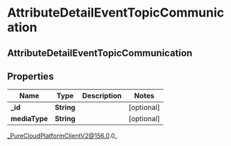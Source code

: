# AttributeDetailEventTopicCommunication

## AttributeDetailEventTopicCommunication

## Properties

|Name | Type | Description | Notes|
|------------ | ------------- | ------------- | -------------|
| **_id** | **String** |  | [optional] |
| **mediaType** | **String** |  | [optional] |



_PureCloudPlatformClientV2@156.0.0_
